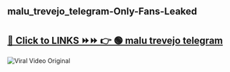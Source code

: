 
 ## malu_trevejo_telegram-Only-Fans-Leaked

# <h2><a href="https://clipsfans.com/malu_trevejo_telegram&ref=git">🔗 Click to LINKS ⏩⏩ 👉 🟢 malu trevejo telegram </a></h2>

<a href="https://clipsfans.com/malu_trevejo_telegram&ref=git" rel="nofollow" data-target="animated-image.originalLink"><img src="https://i.ibb.co.com/xMMVF88/686577567.gif" alt="Viral Video Original" style="max-width: 100%; display: inline-block;" data-target="animated-image.originalImage"></a>
